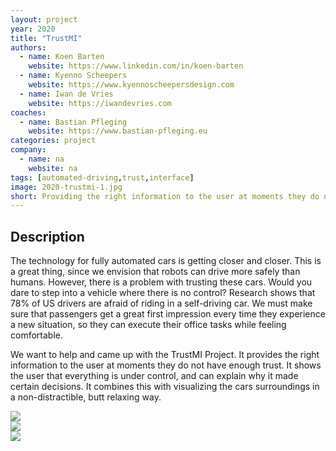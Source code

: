 ```yaml
---
layout: project
year: 2020
title: "TrustMI"
authors:
  - name: Koen Barten
    website: https://www.linkedin.com/in/koen-barten
  - name: Kyenno Scheepers
    website: https://www.kyennoscheepersdesign.com
  - name: Iwan de Vries
    website: https://iwandevries.com
coaches:
  - name: Bastian Pfleging
    website: https://www.bastian-pfleging.eu
categories: project
company:
  - name: na
    website: na
tags: [automated-driving,trust,interface]
image: 2020-trustmi-1.jpg
short: Providing the right information to the user at moments they do not have enough trust.
---
```


## Description
The technology for fully automated cars is getting closer and closer. This is a great thing, since we envision that robots can drive more safely than humans. However, there is a problem with trusting these cars. Would you dare to step into a vehicle where there is no control? Research shows that 78% of US drivers are afraid of riding in a self-driving car. We must make sure that passengers get a great first impression every time they experience a new situation, so they can execute their office tasks while feeling comfortable.

We want to help and came up with the TrustMI Project. It provides the right information to the user at moments they do not have enough trust. It shows the user that everything is under control, and can explain why it made certain decisions. It combines this with visualizing the cars surroundings in a non-distractible, butt relaxing way.

<div class="project-image">
  <img src="/assets/img/2020-trustmi-2.jpg">
</div>
<div class="project-image">
  <img src="/assets/img/2020-trustmi-3.jpg">
</div>
<div class="project-image">
  <img src="/assets/img/2020-trustmi-4.jpg">
</div>
